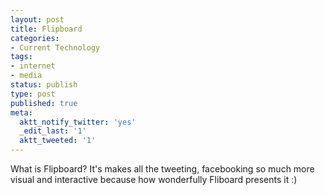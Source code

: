 ```yaml
---
layout: post
title: Flipboard
categories:
- Current Technology
tags:
- internet
- media
status: publish
type: post
published: true
meta:
  aktt_notify_twitter: 'yes'
  _edit_last: '1'
  aktt_tweeted: '1'
---
```

What is Flipboard? It's makes all the tweeting, facebooking so much more visual and interactive because how wonderfully Fliboard presents it :)
